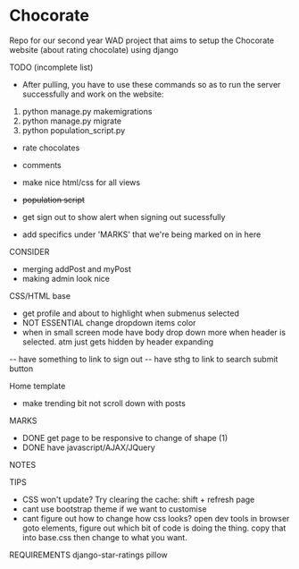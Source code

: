 # Chocorate
Repo for our second year WAD project that aims to setup the Chocorate website (about rating chocolate) using django

TODO (incomplete list)
- After pulling, you have to use these commands so as to run the server successfully and work on the website:
1. python manage.py makemigrations
2. python manage.py migrate
3. python population_script.py
- rate chocolates
- comments
- make nice html/css for all views
- ~~population script~~
- get sign out to show alert when signing out sucessfully

- add specifics under 'MARKS' that we're being marked on in here

CONSIDER
- merging addPost and myPost
- making admin look nice

CSS/HTML base
- get profile and about to highlight when submenus selected
- NOT ESSENTIAL change dropdown items color
- when in small screen mode have body drop down more when header is selected. atm just gets hidden by header expanding

-- have something to link to sign out
-- have sthg to link to search submit button

Home template
- make trending bit not scroll down with posts

MARKS
- DONE get page to be responsive to change of shape (1) 
- DONE have javascript/AJAX/JQuery 

NOTES

	
TIPS
- CSS won't update? Try clearing the cache: shift + refresh page
- cant use bootstrap theme if we want to customise 
- cant figure out how to change how css looks? open dev tools in browser goto elements, 
figure out which bit of code is doing the thing. copy that into base.css then change to what you want.

REQUIREMENTS
django-star-ratings
pillow